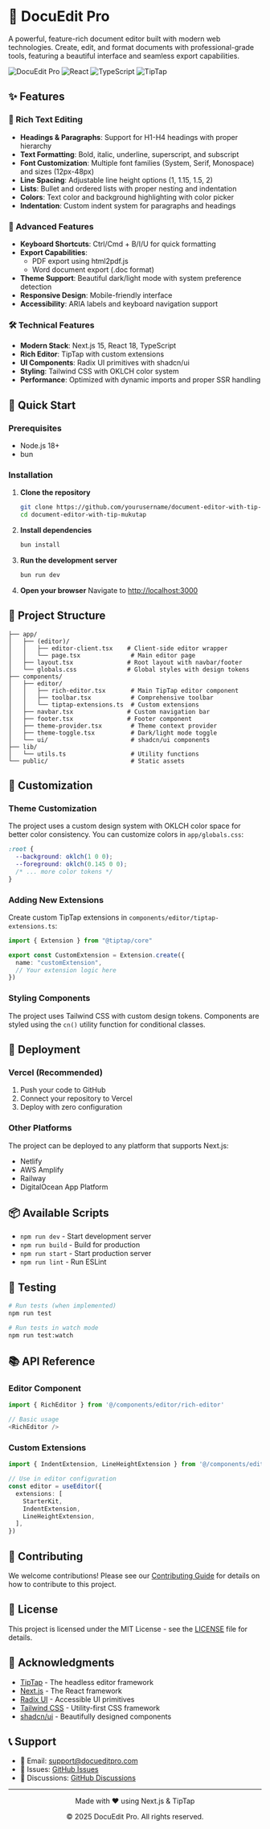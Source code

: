 # 📝 DocuEdit Pro

A powerful, feature-rich document editor built with modern web technologies. Create, edit, and format documents with professional-grade tools, featuring a beautiful interface and seamless export capabilities.

![DocuEdit Pro](https://img.shields.io/badge/Next.js-15.2.4-black?style=for-the-badge&logo=next.js)
![React](https://img.shields.io/badge/React-18.3.1-blue?style=for-the-badge&logo=react)
![TypeScript](https://img.shields.io/badge/TypeScript-5.0-blue?style=for-the-badge&logo=typescript)
![TipTap](https://img.shields.io/badge/TipTap-Latest-green?style=for-the-badge)

## ✨ Features

### 🎨 Rich Text Editing
- **Headings & Paragraphs**: Support for H1-H4 headings with proper hierarchy
- **Text Formatting**: Bold, italic, underline, superscript, and subscript
- **Font Customization**: Multiple font families (System, Serif, Monospace) and sizes (12px-48px)
- **Line Spacing**: Adjustable line height options (1, 1.15, 1.5, 2)
- **Lists**: Bullet and ordered lists with proper nesting and indentation
- **Colors**: Text color and background highlighting with color picker
- **Indentation**: Custom indent system for paragraphs and headings

### 🎯 Advanced Features
- **Keyboard Shortcuts**: Ctrl/Cmd + B/I/U for quick formatting
- **Export Capabilities**: 
  - PDF export using html2pdf.js
  - Word document export (.doc format)
- **Theme Support**: Beautiful dark/light mode with system preference detection
- **Responsive Design**: Mobile-friendly interface
- **Accessibility**: ARIA labels and keyboard navigation support

### 🛠️ Technical Features
- **Modern Stack**: Next.js 15, React 18, TypeScript
- **Rich Editor**: TipTap with custom extensions
- **UI Components**: Radix UI primitives with shadcn/ui
- **Styling**: Tailwind CSS with OKLCH color system
- **Performance**: Optimized with dynamic imports and proper SSR handling

## 🚀 Quick Start

### Prerequisites
- Node.js 18+ 
- bun

### Installation

1. **Clone the repository**
   ```bash
   git clone https://github.com/yourusername/document-editor-with-tip-mukutap.git
   cd document-editor-with-tip-mukutap
   ```

2. **Install dependencies**
   ```bash
   bun install
   ```

3. **Run the development server**
   ```bash
   bun run dev
   ```

4. **Open your browser**
   Navigate to [http://localhost:3000](http://localhost:3000)

## 📁 Project Structure

```
├── app/
│   ├── (editor)/
│   │   ├── editor-client.tsx    # Client-side editor wrapper
│   │   └── page.tsx              # Main editor page
│   ├── layout.tsx               # Root layout with navbar/footer
│   └── globals.css              # Global styles with design tokens
├── components/
│   ├── editor/
│   │   ├── rich-editor.tsx       # Main TipTap editor component
│   │   ├── toolbar.tsx           # Comprehensive toolbar
│   │   └── tiptap-extensions.ts  # Custom extensions
│   ├── navbar.tsx               # Custom navigation bar
│   ├── footer.tsx               # Footer component
│   ├── theme-provider.tsx        # Theme context provider
│   ├── theme-toggle.tsx          # Dark/light mode toggle
│   └── ui/                       # shadcn/ui components
├── lib/
│   └── utils.ts                  # Utility functions
└── public/                       # Static assets
```

## 🎨 Customization

### Theme Customization
The project uses a custom design system with OKLCH color space for better color consistency. You can customize colors in `app/globals.css`:

```css
:root {
  --background: oklch(1 0 0);
  --foreground: oklch(0.145 0 0);
  /* ... more color tokens */
}
```

### Adding New Extensions
Create custom TipTap extensions in `components/editor/tiptap-extensions.ts`:

```typescript
import { Extension } from "@tiptap/core"

export const CustomExtension = Extension.create({
  name: "customExtension",
  // Your extension logic here
})
```

### Styling Components
The project uses Tailwind CSS with custom design tokens. Components are styled using the `cn()` utility function for conditional classes.

## 🚀 Deployment

### Vercel (Recommended)
1. Push your code to GitHub
2. Connect your repository to Vercel
3. Deploy with zero configuration

### Other Platforms
The project can be deployed to any platform that supports Next.js:
- Netlify
- AWS Amplify
- Railway
- DigitalOcean App Platform

## 📦 Available Scripts

- `npm run dev` - Start development server
- `npm run build` - Build for production
- `npm run start` - Start production server
- `npm run lint` - Run ESLint

## 🧪 Testing

```bash
# Run tests (when implemented)
npm run test

# Run tests in watch mode
npm run test:watch
```

## 📚 API Reference

### Editor Component
```typescript
import { RichEditor } from '@/components/editor/rich-editor'

// Basic usage
<RichEditor />
```

### Custom Extensions
```typescript
import { IndentExtension, LineHeightExtension } from '@/components/editor/tiptap-extensions'

// Use in editor configuration
const editor = useEditor({
  extensions: [
    StarterKit,
    IndentExtension,
    LineHeightExtension,
  ],
})
```

## 🤝 Contributing

We welcome contributions! Please see our [Contributing Guide](CONTRIBUTING.md) for details on how to contribute to this project.

## 📄 License

This project is licensed under the MIT License - see the [LICENSE](LICENSE) file for details.

## 🙏 Acknowledgments

- [TipTap](https://tiptap.dev/) - The headless editor framework
- [Next.js](https://nextjs.org/) - The React framework
- [Radix UI](https://www.radix-ui.com/) - Accessible UI primitives
- [Tailwind CSS](https://tailwindcss.com/) - Utility-first CSS framework
- [shadcn/ui](https://ui.shadcn.com/) - Beautifully designed components

## 📞 Support

- 📧 Email: support@docueditpro.com
- 🐛 Issues: [GitHub Issues](https://github.com/amananandrai/document-editor-with-tiptap/issues)
- 💬 Discussions: [GitHub Discussions](https://github.com/yourusername/document-editor-with-tip-mukutap/discussions)

---

<div align="center">
  <p>Made with ❤️ using Next.js & TipTap</p>
  <p>© 2025 DocuEdit Pro. All rights reserved.</p>
</div>
